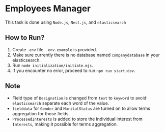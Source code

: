 # Employees Manager
This task is done using `Node.js`, `Nest.js`, and `elasticsearch`

## How to Run?
1. Create `.env` file. `.env.example` is provided.
2. Make sure currently there is no database named `companydatabase` in your elasticsearch.
3. Run `node initialization/initiate.mjs`.
4. If you encounter no error, proceed to run `npm run start:dev`.

## Note
* Field type of `Designation` is changed from `text` to `keyword` to avoid `elasticsearch` separate each word of the value.
* `fielddata` for `Gender` and `MaritalStatus` are turned on to allow terms aggregation for those fields.
* `ProcessedInterests` is added to store the individual interest from `Interests`, making it possible for terms aggregation.